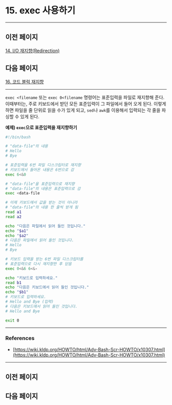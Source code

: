 # 15. exec 사용하기

---

## 이전 페이지

[14. I/O 재지향(Redirection)](14%20I%20O%20%E1%84%8C%E1%85%A2%E1%84%8C%E1%85%B5%E1%84%92%E1%85%A3%E1%86%BC(Redirection)%2058c143892aea44c7a4bb6330e2b79e2f.md)

## 다음 페이지

[16. 코드 블럭 재지향](16%20%E1%84%8F%E1%85%A9%E1%84%83%E1%85%B3%20%E1%84%87%E1%85%B3%E1%86%AF%E1%84%85%E1%85%A5%E1%86%A8%20%E1%84%8C%E1%85%A2%E1%84%8C%E1%85%B5%E1%84%92%E1%85%A3%E1%86%BC%203cc803b1425b464ab0ad179aabf14c5b.md)

---

`exec <filename` 또는 `exec 0<filename` 명령어는 표준입력을 파일로 재지향해 준다. 이때부터는, 주로 키보드에서 받던 모든 표준입력이 그 파일에서 들어 오게 된다. 이렇게 하면 파일을 줄 단위로 읽을 수가 있게 되고, `sed`나 `awk`를 이용해서 입력되는 각 줄을 파싱할 수 있게 된다.

**예제) `exec`으로 표준입력을 재지향하기**

```bash
#!/bin/bash

# "data-file"의 내용
# Hello
# Bye

# 표준입력을 6번 파일 디스크립터로 재지향
# 키보드에서 들어온 내용은 6번으로 감
exec 6<&0

# "data-file"을 표준입력으로 재지향
# "data-file"의 내용은 표준입력으로 감
exec <data-file

# 이제 키보드에서 값을 받는 것이 아니라
# "data-file"의 내용 한 줄씩 받게 됨
read a1
read a2

echo "다음은 파일에서 읽어 들인 것입니다."
echo "$a1"
echo "$a2"
# 다음은 파일에서 읽어 들인 것입니다.
# Hello
# Bye

# 키보드 입력을 받는 6번 파일 디스크립터를
# 표준입력으로 다시 재지향한 후 닫음
exec 0<&6 6<&-

echo "키보드로 입력하세요."
read b1
echo "다음은 키보드에서 읽어 들인 것입니다."
echo "$b1"
# 키보드로 입력하세요.
# Hello and Bye (입력)
# 다음은 키보드에서 읽어 들인 것입니다.
# Hello and Bye

exit 0
```

---

### References

- [https://wiki.kldp.org/HOWTO/html/Adv-Bash-Scr-HOWTO/x10307.html](https://wiki.kldp.org/HOWTO/html/Adv-Bash-Scr-HOWTO/x10307.html)

---

## 이전 페이지

## 다음 페이지